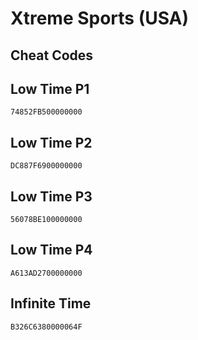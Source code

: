 # Xtreme Sports (USA)

## Cheat Codes

## Low Time P1

```
74852FB500000000

```

## Low Time P2

```
DC887F6900000000

```

## Low Time P3

```
56078BE100000000

```

## Low Time P4

```
A613AD2700000000

```

## Infinite Time

```
B326C6380000064F

```

